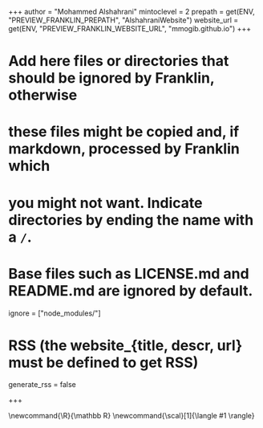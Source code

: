 <!--
Add here global page variables to use throughout your website.
-->
+++
author = "Mohammed Alshahrani"
mintoclevel = 2
prepath     = get(ENV, "PREVIEW_FRANKLIN_PREPATH", "AlshahraniWebsite") 
website_url = get(ENV, "PREVIEW_FRANKLIN_WEBSITE_URL", "mmogib.github.io") 
+++

# Add here files or directories that should be ignored by Franklin, otherwise
# these files might be copied and, if markdown, processed by Franklin which
# you might not want. Indicate directories by ending the name with a `/`.
# Base files such as LICENSE.md and README.md are ignored by default.
ignore = ["node_modules/"]

# RSS (the website_{title, descr, url} must be defined to get RSS)
generate_rss = false
<!-- website_title = "Dr. Mohammed Alshahrani - Teaching" -->
<!-- website_descr = "A hub for courses taught by Dr. Mohammed Alshahrani" -->
<!-- website_url   = "https://mmogib.github.io/AlshahraniTeaching.jl/" -->
+++

<!--
Add here global latex commands to use throughout your pages.
-->
\newcommand{\R}{\mathbb R}
\newcommand{\scal}[1]{\langle #1 \rangle}
